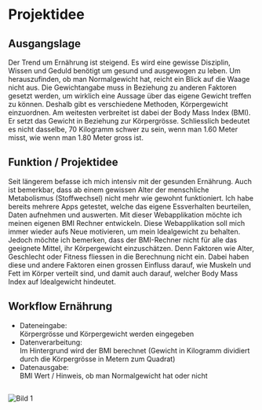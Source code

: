 # Projektidee

## Ausgangslage
Der Trend um Ernährung ist steigend.
Es wird eine gewisse Disziplin, Wissen und Geduld benötigt um gesund und ausgewogen zu leben.
Um herauszufinden, ob man Normalgewicht hat, reicht ein Blick auf die Waage nicht aus. Die Gewichtangabe muss in Beziehung zu anderen Faktoren gesetzt werden, um wirklich eine Aussage über das eigene Gewicht treffen zu können. Deshalb gibt es verschiedene Methoden, Körpergewicht einzuordnen. Am weitesten verbreitet ist dabei der Body Mass Index (BMI). Er setzt das Gewicht in Beziehung zur Körpergrösse. Schliesslich bedeutet es nicht dasselbe, 70 Kilogramm schwer zu sein, wenn man 1.60 Meter misst, wie wenn man 1.80 Meter gross ist.


## Funktion / Projektidee
Seit längerem befasse ich mich intensiv mit der gesunden Ernährung. Auch ist bemerkbar, dass ab einem gewissen Alter der menschliche Metabolismus (Stoffwechsel) nicht mehr wie gewohnt funktioniert. Ich habe bereits mehrere Apps getestet, welche das eigene Essverhalten beurteilen, Daten aufnehmen und auswerten.
Mit dieser Webapplikation möchte ich meinen eigenen BMI Rechner entwickeln. Diese Webapplikation soll mich immer wieder aufs Neue motivieren, um mein Idealgewicht zu behalten. Jedoch möchte ich bemerken, dass der BMI-Rechner nicht für alle das geeignete Mittel, ihr Körpergewicht einzuschätzen. Denn Faktoren wie Alter, Geschlecht oder Fitness fliessen in die Berechnung nicht ein. Dabei haben diese und andere Faktoren einen grossen Einfluss darauf, wie Muskeln und Fett im Körper verteilt sind, und damit auch darauf, welcher Body Mass Index auf Idealgewicht hindeutet.

## Workflow Ernährung
* Dateneingabe: <br> Körpergrösse und Körpergewicht werden eingegeben
* Datenverarbeitung: <br> Im Hintergrund wird der BMI berechnet (Gewicht in Kilogramm dividiert durch die Körpergrösse in Metern zum Quadrat)
* Datenausgabe: <br> BMI Wert / Hinweis, ob man Normalgewicht hat oder nicht

##  
![Bild 1](BMI.jpg)
